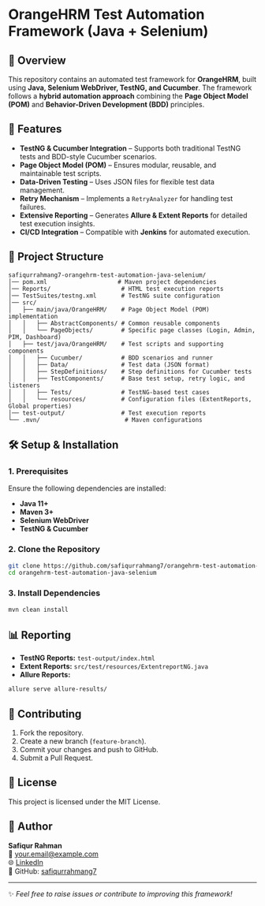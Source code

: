 # OrangeHRM Test Automation Framework (Java + Selenium)

## 📌 Overview
This repository contains an automated test framework for **OrangeHRM**, built using **Java, Selenium WebDriver, TestNG, and Cucumber**. The framework follows a **hybrid automation approach** combining the **Page Object Model (POM)** and **Behavior-Driven Development (BDD)** principles.

## 🚀 Features
- **TestNG & Cucumber Integration** – Supports both traditional TestNG tests and BDD-style Cucumber scenarios.
- **Page Object Model (POM)** – Ensures modular, reusable, and maintainable test scripts.
- **Data-Driven Testing** – Uses JSON files for flexible test data management.
- **Retry Mechanism** – Implements a `RetryAnalyzer` for handling test failures.
- **Extensive Reporting** – Generates **Allure & Extent Reports** for detailed test execution insights.
- **CI/CD Integration** – Compatible with **Jenkins** for automated execution.

## 📂 Project Structure
```
safiqurrahmang7-orangehrm-test-automation-java-selenium/
│── pom.xml                    # Maven project dependencies
│── Reports/                    # HTML test execution reports
│── TestSuites/testng.xml       # TestNG suite configuration
│── src/
│   ├── main/java/OrangeHRM/    # Page Object Model (POM) implementation
│   │   ├── AbstractComponents/ # Common reusable components
│   │   └── PageObjects/        # Specific page classes (Login, Admin, PIM, Dashboard)
│   ├── test/java/OrangeHRM/    # Test scripts and supporting components
│   │   ├── Cucumber/           # BDD scenarios and runner
│   │   ├── Data/               # Test data (JSON format)
│   │   ├── StepDefinitions/    # Step definitions for Cucumber tests
│   │   ├── TestComponents/     # Base test setup, retry logic, and listeners
│   │   ├── Tests/              # TestNG-based test cases
│   │   └── resources/          # Configuration files (ExtentReports, Global properties)
│── test-output/                # Test execution reports
└── .mvn/                        # Maven configurations
```

## 🛠️ Setup & Installation
### **1. Prerequisites**
Ensure the following dependencies are installed:
- **Java 11+**
- **Maven 3+**
- **Selenium WebDriver**
- **TestNG & Cucumber**

### **2. Clone the Repository**
```bash
git clone https://github.com/safiqurrahmang7/orangehrm-test-automation-java-selenium.git
cd orangehrm-test-automation-java-selenium
```

### **3. Install Dependencies**
```bash
mvn clean install
```


## 📊 Reporting
- **TestNG Reports:** `test-output/index.html`
- **Extent Reports:** `src/test/resources/ExtentreportNG.java`
- **Allure Reports:**
```bash
allure serve allure-results/
```

## 🤝 Contributing
1. Fork the repository.
2. Create a new branch (`feature-branch`).
3. Commit your changes and push to GitHub.
4. Submit a Pull Request.

## 📜 License
This project is licensed under the MIT License.

## 👤 Author
**Safiqur Rahman**  
📧 [your.email@example.com](mailto:safiqurrahmang7@example.com)  
🌐 [LinkedIn](https://linkedin.com/in/safiqurrahman)  
📌 GitHub: [safiqurrahmang7](https://github.com/safiqurrahmang7)

---
✨ *Feel free to raise issues or contribute to improving this framework!*
